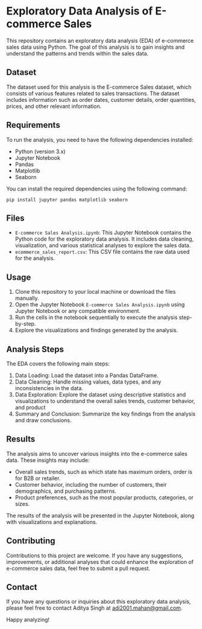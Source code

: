 # Exploratory Data Analysis of E-commerce Sales

This repository contains an exploratory data analysis (EDA) of e-commerce sales data using Python. The goal of this analysis is to gain insights and understand the patterns and trends within the sales data.

## Dataset

The dataset used for this analysis is the E-commerce Sales dataset, which consists of various features related to sales transactions. The dataset includes information such as order dates, customer details, order quantities, prices, and other relevant information.

## Requirements

To run the analysis, you need to have the following dependencies installed:

- Python (version 3.x)
- Jupyter Notebook
- Pandas
- Matplotlib
- Seaborn

You can install the required dependencies using the following command:

```
pip install jupyter pandas matplotlib seaborn
```

## Files

- `E-commerce Sales Analysis.ipynb`: This Jupyter Notebook contains the Python code for the exploratory data analysis. It includes data cleaning, visualization, and various statistical analyses to explore the sales data.
- `ecommerce_sales_report.csv`: This CSV file contains the raw data used for the analysis.

## Usage

1. Clone this repository to your local machine or download the files manually.
2. Open the Jupyter Notebook `E-commerce Sales Analysis.ipynb` using Jupyter Notebook or any compatible environment.
3. Run the cells in the notebook sequentially to execute the analysis step-by-step.
4. Explore the visualizations and findings generated by the analysis.

## Analysis Steps

The EDA covers the following main steps:

1. Data Loading: Load the dataset into a Pandas DataFrame.
2. Data Cleaning: Handle missing values, data types, and any inconsistencies in the data.
3. Data Exploration: Explore the dataset using descriptive statistics and visualizations to understand the overall sales trends, customer behavior, and product 
4. Summary and Conclusion: Summarize the key findings from the analysis and draw conclusions.

## Results

The analysis aims to uncover various insights into the e-commerce sales data. These insights may include:

- Overall sales trends, such as which state has maximum orders, order is for B2B or retailer.
- Customer behavior, including the number of customers, their demographics, and purchasing patterns.
- Product preferences, such as the most popular products, categories, or sizes.

The results of the analysis will be presented in the Jupyter Notebook, along with visualizations and explanations.

## Contributing

Contributions to this project are welcome. If you have any suggestions, improvements, or additional analyses that could enhance the exploration of e-commerce sales data, feel free to submit a pull request.

## Contact

If you have any questions or inquiries about this exploratory data analysis, please feel free to contact Aditya Singh at adi2001.mahan@gmail.com.

Happy analyzing!

